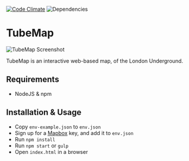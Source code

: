 [![Code Climate](https://codeclimate.com/github/elliotleelewis/TubeMap/badges/gpa.svg)](https://codeclimate.com/github/elliotleelewis/TubeMap)
![Dependencies](https://david-dm.org/elliotleelewis/TubeMap.svg)

# TubeMap

![TubeMap Screenshot](http://i.imgur.com/cSAJSwb.png)

TubeMap is an interactive web-based map, of the London Underground.

## Requirements

* NodeJS & npm

## Installation & Usage

* Copy `env-example.json` to `env.json`
* Sign up for a [Mapbox](https://www.mapbox.com/) key,  and add it to `env.json`
* Run `npm install`
* Run `npm start` or `gulp`
* Open `index.html` in a browser

